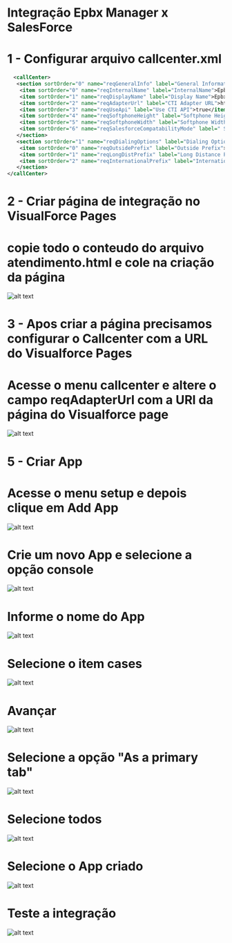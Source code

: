 # Integração Epbx Manager x SalesForce

# 1 - Configurar arquivo callcenter.xml

```xml
  <callCenter>
   <section sortOrder="0" name="reqGeneralInfo" label="General Information">
    <item sortOrder="0" name="reqInternalName" label="InternalName">EpbxManagerAdapter</item>
    <item sortOrder="1" name="reqDisplayName" label="Display Name">EpbxManager Call Center Adapter</item>
    <item sortOrder="2" name="reqAdapterUrl" label="CTI Adapter URL">https://domain:port/softphone</item>
    <item sortOrder="3" name="reqUseApi" label="Use CTI API">true</item>
    <item sortOrder="4" name="reqSoftphoneHeight" label="Softphone Height">300</item>
    <item sortOrder="5" name="reqSoftphoneWidth" label="Softphone Width">500</item>
    <item sortOrder="6" name="reqSalesforceCompatabilityMode" label=" Salesforce Compatibility Mode">Classic</item>
   </section>
   <section sortOrder="1" name="reqDialingOptions" label="Dialing Options">
    <item sortOrder="0" name="reqOutsidePrefix" label="Outside Prefix">9</item>
    <item sortOrder="1" name="reqLongDistPrefix" label="Long Distance Prefix">1</item>
    <item sortOrder="2" name="reqInternationalPrefix" label="International Prefix">01</item>
   </section>
</callCenter>
```


# 2 - Criar página de integração no VisualForce Pages
# copie todo o conteudo do arquivo atendimento.html e cole na criação da página
![alt text](https://github.com/talktelecom/salesforce/blob/master/images/VisualForcePage.JPG)


# 3 - Apos criar a página precisamos configurar o Callcenter com a URL do Visualforce Pages
# Acesse o menu callcenter e altere o campo reqAdapterUrl com a URl da página do Visualforce page  
![alt text](https://github.com/talktelecom/salesforce/blob/master/images/Callcenter1.JPG)


# 5 - Criar App 
# Acesse o menu setup e depois clique em Add App
![alt text](https://github.com/talktelecom/salesforce/blob/master/images/App1.JPG)

# Crie um novo App e selecione a opção console
![alt text](https://github.com/talktelecom/salesforce/blob/master/images/App2.JPG)

# Informe o nome do App
![alt text](https://github.com/talktelecom/salesforce/blob/master/images/App3.JPG)

# Selecione o item cases
![alt text](https://github.com/talktelecom/salesforce/blob/master/images/App4.JPG)

# Avançar
![alt text](https://github.com/talktelecom/salesforce/blob/master/images/App5.JPG)

# Selecione a opção "As a primary tab"
![alt text](https://github.com/talktelecom/salesforce/blob/master/images/App5.JPG)

# Selecione todos
![alt text](https://github.com/talktelecom/salesforce/blob/master/images/App6.JPG)

# Selecione o App criado
![alt text](https://github.com/talktelecom/salesforce/blob/master/images/App7.JPG)

# Teste a integração
![alt text](https://github.com/talktelecom/salesforce/blob/master/images/App8.JPG)
